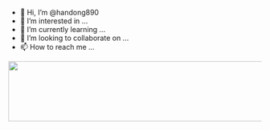 - 👋 Hi, I’m @handong890
- 👀 I’m interested in ...
- 🌱 I’m currently learning ...
- 💞️ I’m looking to collaborate on ...
- 📫 How to reach me ...
<a href="https://github.com/devxb/gitanimals">
  <img src="https://render.gitanimals.org/lines/handong890?pet-id=1" width="1000" height="120"/>
</a>
<!---
handong890/handong890 is a ✨ special ✨ repository because its `README.md` (this file) appears on your GitHub profile.
You can click the Preview link to take a look at your changes.
--->
